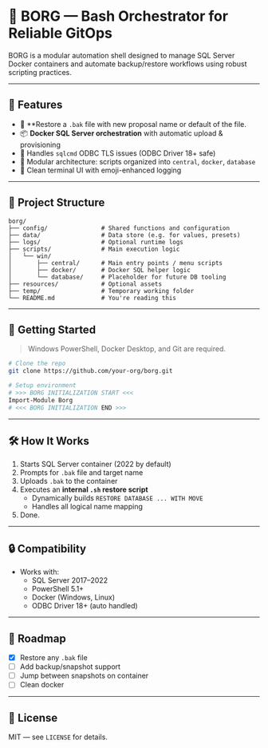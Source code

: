 # 🧠 BORG — Bash Orchestrator for Reliable GitOps

BORG is a modular automation shell designed to manage SQL Server Docker containers and automate backup/restore workflows using robust scripting practices.

---

## 🚀 Features

- 🔄 **Restore a `.bak` file with new proposal name or default of the file.
- 📦 **Docker SQL Server orchestration** with automatic upload & provisioning
- 🔐 Handles `sqlcmd` ODBC TLS issues (ODBC Driver 18+ safe)
- 🧩 Modular architecture: scripts organized into `central`, `docker`, `database`
- 💬 Clean terminal UI with emoji-enhanced logging

---

## 📁 Project Structure

```
borg/
├── config/               # Shared functions and configuration
├── data/                 # Data store (e.g. for values, presets)
├── logs/                 # Optional runtime logs
├── scripts/              # Main execution logic
│   └── win/
│       ├── central/      # Main entry points / menu scripts
│       ├── docker/       # Docker SQL helper logic
│       └── database/     # Placeholder for future DB tooling
├── resources/            # Optional assets
├── temp/                 # Temporary working folder
└── README.md             # You're reading this
```

---

## 🧪 Getting Started

> Windows PowerShell, Docker Desktop, and Git are required.

```bash
# Clone the repo
git clone https://github.com/your-org/borg.git

# Setup environment
# >>> BORG INITIALIZATION START <<<
Import-Module Borg
# <<< BORG INITIALIZATION END >>>
```

---

## 🛠️ How It Works

1. Starts SQL Server container (2022 by default)
2. Prompts for `.bak` file and target name
3. Uploads `.bak` to the container
4. Executes an **internal `.sh` restore script**
   - Dynamically builds `RESTORE DATABASE ... WITH MOVE`
   - Handles all logical name mapping
5. Done.

---

## 🔒 Compatibility

- Works with:
  - SQL Server 2017–2022
  - PowerShell 5.1+
  - Docker (Windows, Linux)
  - ODBC Driver 18+ (auto handled)

---

## 🧭 Roadmap

- [x] Restore any `.bak` file
- [ ] Add backup/snapshot support
- [ ] Jump between snapshots on container
- [ ] Clean docker
---

## 📄 License

MIT — see `LICENSE` for details.
